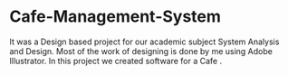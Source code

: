 # Cafe-Management-System
It was a Design based project for our academic subject System Analysis and Design. Most of the work of designing is done by me using Adobe Illustrator. In this project we created software for a Cafe . 
